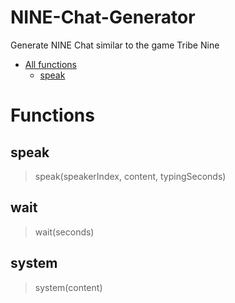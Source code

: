 # NINE-Chat-Generator
Generate NINE Chat similar to the game Tribe Nine

- [All functions](#Functions)
    - [speak](##speak)

# Functions
## speak
> speak(speakerIndex, content, typingSeconds)

## wait
> wait(seconds)
## system
> system(content)
